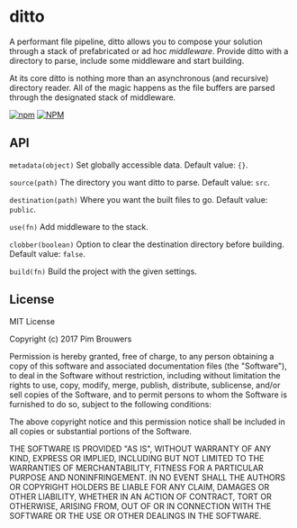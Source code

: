 # ditto

A performant file pipeline, ditto allows you to compose your solution through a stack of prefabricated or ad hoc _middleware_. Provide ditto with a directory to parse, include some middleware and start building. 

At its core ditto is nothing more than an asynchronous (and recursive) directory reader. All of the magic happens as the file buffers are parsed through the designated stack of middleware.

[![npm](https://img.shields.io/npm/v/ditt0.svg)](https://www.npmjs.com/package/ditt0)
[![NPM](https://nodei.co/npm/ditt0.png?mini=true)](https://npmjs.org/package/ditt0)

## API

`metadata(object)`
Set globally accessible data. Default value: `{}`.

`source(path)`
The directory you want ditto to parse. Default value: `src`.

`destination(path)`
Where you want the built files to go. Default value: `public`.

`use(fn)`
Add middleware to the stack. 

`clobber(boolean)`
Option to clear the destination directory before building. Default value: `false`.

`build(fn)`
Build the project with the given settings.

## License
MIT License

Copyright (c) 2017 Pim Brouwers

Permission is hereby granted, free of charge, to any person obtaining a copy
of this software and associated documentation files (the "Software"), to deal
in the Software without restriction, including without limitation the rights
to use, copy, modify, merge, publish, distribute, sublicense, and/or sell
copies of the Software, and to permit persons to whom the Software is
furnished to do so, subject to the following conditions:

The above copyright notice and this permission notice shall be included in all
copies or substantial portions of the Software.

THE SOFTWARE IS PROVIDED "AS IS", WITHOUT WARRANTY OF ANY KIND, EXPRESS OR
IMPLIED, INCLUDING BUT NOT LIMITED TO THE WARRANTIES OF MERCHANTABILITY,
FITNESS FOR A PARTICULAR PURPOSE AND NONINFRINGEMENT. IN NO EVENT SHALL THE
AUTHORS OR COPYRIGHT HOLDERS BE LIABLE FOR ANY CLAIM, DAMAGES OR OTHER
LIABILITY, WHETHER IN AN ACTION OF CONTRACT, TORT OR OTHERWISE, ARISING FROM,
OUT OF OR IN CONNECTION WITH THE SOFTWARE OR THE USE OR OTHER DEALINGS IN THE
SOFTWARE.
